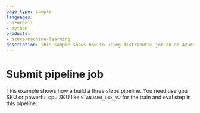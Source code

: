 ```yaml
---
page_type: sample
languages:
- azurecli
- python
products:
- azure-machine-learning
description: This sample shows how to using distributed job on an Azure ML compute cluster. It will use cifar-10 dataset, processed data, train model and then evaluate output model. 
---
```


# Submit pipeline job

This example shows how a build a three steps pipeline. You need use gpu SKU or powerful cpu SKU like `STANDARD_D15_V2` for the train and eval step in this pipeline.